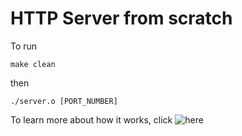 # HTTP Server from scratch 

To run 

```
make clean
```

then 

```
./server.o [PORT_NUMBER]
```

To learn more about how it works, click ![here](https://freth251.github.io/digital-garden/)